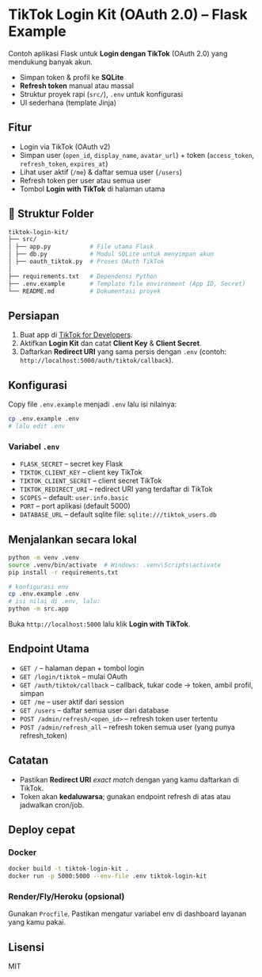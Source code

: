 # TikTok Login Kit (OAuth 2.0) – Flask Example

Contoh aplikasi Flask untuk **Login dengan TikTok** (OAuth 2.0) yang mendukung banyak akun.
- Simpan token & profil ke **SQLite**
- **Refresh token** manual atau massal
- Struktur proyek rapi (`src/`), `.env` untuk konfigurasi
- UI sederhana (template Jinja)

## Fitur
- Login via TikTok (OAuth v2)
- Simpan user (`open_id`, `display_name`, `avatar_url`) + token (`access_token`, `refresh_token`, `expires_at`)
- Lihat user aktif (`/me`) & daftar semua user (`/users`)
- Refresh token per user atau semua user
- Tombol **Login with TikTok** di halaman utama

## 📂 Struktur Folder
```bash
tiktok-login-kit/
├── src/
│ ├── app.py           # File utama Flask
│ ├── db.py            # Modul SQLite untuk menyimpan akun
│ ├── oauth_tiktok.py  # Proses OAuth TikTok
│
├── requirements.txt   # Dependensi Python
├── .env.example       # Template file environment (App ID, Secret)
└── README.md          # Dokumentasi proyek
```

## Persiapan
1. Buat app di [TikTok for Developers](https://developers.tiktok.com/).
2. Aktifkan **Login Kit** dan catat **Client Key** & **Client Secret**.
3. Daftarkan **Redirect URI** yang sama persis dengan `.env` (contoh: `http://localhost:5000/auth/tiktok/callback`).

## Konfigurasi
Copy file `.env.example` menjadi `.env` lalu isi nilainya:
```bash
cp .env.example .env
# lalu edit .env
```

### Variabel `.env`
- `FLASK_SECRET` – secret key Flask
- `TIKTOK_CLIENT_KEY` – client key TikTok
- `TIKTOK_CLIENT_SECRET` – client secret TikTok
- `TIKTOK_REDIRECT_URI` – redirect URI yang terdaftar di TikTok
- `SCOPES` – default: `user.info.basic`
- `PORT` – port aplikasi (default 5000)
- `DATABASE_URL` – default sqlite file: `sqlite:///tiktok_users.db`

## Menjalankan secara lokal
```bash
python -m venv .venv
source .venv/bin/activate  # Windows: .venv\Scripts\activate
pip install -r requirements.txt

# konfigurasi env
cp .env.example .env
# isi nilai di .env, lalu:
python -m src.app
```

Buka `http://localhost:5000` lalu klik **Login with TikTok**.

## Endpoint Utama
- `GET /` – halaman depan + tombol login
- `GET /login/tiktok` – mulai OAuth
- `GET /auth/tiktok/callback` – callback, tukar code → token, ambil profil, simpan
- `GET /me` – user aktif dari session
- `GET /users` – daftar semua user dari database
- `POST /admin/refresh/<open_id>` – refresh token user tertentu
- `POST /admin/refresh_all` – refresh token semua user (yang punya refresh_token)

## Catatan
- Pastikan **Redirect URI** *exact match* dengan yang kamu daftarkan di TikTok.
- Token akan **kedaluwarsa**; gunakan endpoint refresh di atas atau jadwalkan cron/job.

## Deploy cepat
### Docker
```bash
docker build -t tiktok-login-kit .
docker run -p 5000:5000 --env-file .env tiktok-login-kit
```

### Render/Fly/Heroku (opsional)
Gunakan `Procfile`. Pastikan mengatur variabel env di dashboard layanan yang kamu pakai.

## Lisensi
MIT
